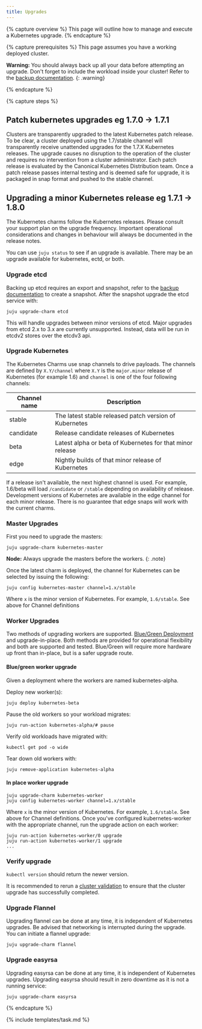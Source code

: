 ```yaml
---
title: Upgrades
---
```


{% capture overview %}
This page will outline how to manage and execute a Kubernetes upgrade. 
{% endcapture %}

{% capture prerequisites %}
This page assumes you have a working deployed cluster.

**Warning:** You should always back up all your data before attempting an upgrade.
Don't forget to include the workload inside your cluster!
Refer to the [backup documentation](/docs/getting-started-guides/ubuntu/backups).
{: .warning}

{% endcapture %}

{% capture steps %}
## Patch kubernetes upgrades eg 1.7.0 -> 1.7.1

Clusters are transparently upgraded to the latest Kubernetes patch release.
To be clear, a cluster deployed using the 1.7/stable channel
will transparently receive unattended upgrades for the 1.7.X Kubernetes
releases.
The upgrade causes no disruption to the operation of the cluster and requires
no intervention from a cluster administrator.
Each patch release is evaluated by the
Canonical Kubernetes Distribution team.
Once a patch release passes internal testing and is deemed safe for upgrade,
it is packaged in snap format and pushed to the stable channel.


## Upgrading a minor Kubernetes release eg 1.7.1 -> 1.8.0


The Kubernetes charms follow the Kubernetes releases. Please consult
your support plan on the upgrade frequency. Important operational considerations
and changes in behaviour will always be documented in the release notes.

You can use `juju status` to see if an upgrade is available.
There may be an upgrade available for kubernetes, ectd, or both.

### Upgrade etcd

Backing up etcd requires an export and snapshot, refer to the
[backup documentation](/docs/getting-started-guides/ubuntu/backups) to create a snapshot.
After the snapshot upgrade the etcd service with:

    juju upgrade-charm etcd

This will handle upgrades between minor versions of etcd. Major upgrades from
etcd 2.x to 3.x are currently unsupported. Instead, data will be run in etcdv2 stores over the etcdv3 api.

### Upgrade Kubernetes

The Kubernetes Charms use snap channels to drive payloads.
The channels are defined by `X.Y/channel` where `X.Y` is the `major.minor` release
of Kubernetes (for example 1.6) and `channel` is one of the four following channels:

| Channel name        | Description  |
| ------------------- | ------------ |
| stable              | The latest stable released patch version of Kubernetes |
| candidate           | Release candidate releases of Kubernetes |
| beta                | Latest alpha or beta of Kubernetes for that minor release |
| edge                | Nightly builds of that minor release of Kubernetes |

If a release isn't available, the next highest channel is used.
For example, 1.6/beta will load `/candidate` or `/stable` depending on availability of release.
Development versions of Kubernetes are available in the edge channel for each minor release.
There is no guarantee that edge snaps will work with the current charms.

### Master Upgrades

First you need to upgrade the masters: 

    juju upgrade-charm kubernetes-master

**Node:** Always upgrade the masters before the workers.
{: .note}

Once the latest charm is deployed, the channel for Kubernetes can be selected by issuing the following:

    juju config kubernetes-master channel=1.x/stable

Where `x` is the minor version of Kubernetes. For example, `1.6/stable`. See above for Channel definitions


### Worker Upgrades

Two methods of upgrading workers are supported.
[Blue/Green Deployment](http://martinfowler.com/bliki/BlueGreenDeployment.html)
and upgrade-in-place. Both methods are provided for operational flexibility and both
are supported and tested. Blue/Green will require more hardware up front than in-place,
but is a safer upgrade route.

#### Blue/green worker upgrade

Given a deployment where the workers are named kubernetes-alpha.

Deploy new worker(s): 

    juju deploy kubernetes-beta

Pause the old workers so your workload migrates: 

    juju run-action kubernetes-alpha/# pause

Verify old workloads have migrated with: 

    kubectl get pod -o wide

Tear down old workers with: 

    juju remove-application kubernetes-alpha

#### In place worker upgrade

    juju upgrade-charm kubernetes-worker
    juju config kubernetes-worker channel=1.x/stable

Where `x` is the minor version of Kubernetes. For example, `1.6/stable`.
See above for Channel definitions. Once you've configured kubernetes-worker with the appropriate channel,
run the upgrade action on each worker:

    juju run-action kubernetes-worker/0 upgrade
    juju run-action kubernetes-worker/1 upgrade
    ...

### Verify upgrade

`kubectl version` should return the newer version. 

It is recommended to rerun a [cluster validation](/docs/getting-started-guides/ubuntu/validation)
to ensure that the cluster upgrade has successfully completed.

### Upgrade Flannel

Upgrading flannel can be done at any time, it is independent of Kubernetes upgrades.
Be advised that networking is interrupted during the upgrade. You can initiate a flannel upgrade:

    juju upgrade-charm flannel

### Upgrade easyrsa

Upgrading easyrsa can be done at any time, it is independent of Kubernetes upgrades.
Upgrading easyrsa should result in zero downtime as it is not a running service:

    juju upgrade-charm easyrsa

{% endcapture %}

{% include templates/task.md %}
